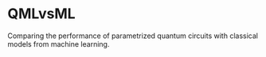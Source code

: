 # QMLvsML
Comparing the performance of parametrized quantum circuits with classical models from machine learning.
